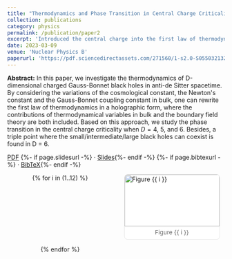 ```yaml
---
title: "Thermodynamics and Phase Transition in Central Charge Criticality of Charged Gauss-Bonnet AdS Black Holes"
collection: publications
category: physics
permalink: /publication/paper2
excerpt: 'Introduced the central charge into the first law of thermodynamics of Gauss-Bonnet AdS black holes using the duality relation of the central charge in AdS/CFT correspondence. Calculated the critical value of thermodynamical variables using Wolfram Mathematica; analyzed corresponding thermodynamic properties of black holes. Wrote a painting program to draw phase diagrams of black holes in different dimensions using Wolfram Mathematica; demonstrated the new thermodynamic phase transition behavior of black holes.'
date: 2023-03-09
venue: 'Nuclear Physics B'
paperurl: 'https://pdf.sciencedirectassets.com/271560/1-s2.0-S0550321323X00078/1-s2.0-S0550321323001633/main.pdf?X-Amz-Security-Token=IQoJb3JpZ2luX2VjED8aCXVzLWVhc3QtMSJIMEYCIQDJmvvZe5gX%2Ff%2F7hFhi7pc%2BRZia5NJ1CW4Bv0p3HXUVqgIhAOMvSPWQULV90hLxApAdA3%2BsUrmfDA250rhDSbhY%2FZhBKrwFCMj%2F%2F%2F%2F%2F%2F%2F%2F%2F%2FwEQBRoMMDU5MDAzNTQ2ODY1IgynJsr3o9CAK7L50d0qkAWna5ibhF6nK%2BSqceAew56fMQvBg7iY7HF9%2BAxn9H6itjrmckn11h7piQsiN%2FtBaw5sM7CLYhVEqQXv0x%2Blpy7lrDCF3EeHyBM3CYPSHzpmCrsyXaw0xl8zM8nikzumm3qdywfAQ2efR%2BZHfZWqTHX0az0Fy0SYV40ZfNYyj8nrsCf4Y%2FpvLHihuPaMUSDx%2FiNdeFZRdni4RtAai2Mlvoq2lWFVVjRvyOTkjBrr87UkDoooRYmgsMAtt9%2BIIbqCpwwx0DGCFAAKFTpDZS2f2iNb%2Fbt6sKV6wOa7AgxpEANz6LjwdzNiSmc62Fn5Ja4VrUUnRZh8Ljw%2F318krWgmvrQZMf6vb8gBGCHPVL1LelxRSuy%2FQwFFQOC3tadaM9fJZAiq%2BfgaPbKwHRh9MDBhNOPCIgT2qAThn6ZUbS8JCNVaODPcuJjms5S2mhYkZUtqYVCd2XWRBYzcHZFJKYNnbouU%2Fr4qh4%2FPwmFAFAhFhHku8zf6ggv3uNHs8aZm2neCedehcscdOB3cEvyQtOddtZpxkgLTL4JUQ5m2kZBz8UySO1wh2nA8kNNyjm4v2iTaaNn5pwe7Bc%2Bt8qPyrdyMnpwlQdPPO4YDZk6WXc0t7gKaZHHcT1ugcYi7ePrZDZIuTxiXqSOZwNKVgeyGKHg6RX3W2tewdi1MZULDvHdb6eoVidI0aZJT%2BtHvoiMPqhhSgZQvmkFk0sHwK5yAcxApWynZ2LdV%2FHBOhY5bd9J0Z8Di5iLAOp9uyEq1dlBpcPIEsBPttjcIubohSUY1qdQhpa%2F4c1LaCnnnAU5antz8fs4euHU5zg2Ot0uN73QTMXqgthJcgzNlZkdZDOsAuOzi7oZxgBm%2BzQ9B8X%2BK2ztfnjUOKzCJ9ObGBjqwAXGXwYkObz6hi4hXPv9llpLBi1g%2B9HZIAnu09eIyetx7chVztaPS%2BF4cGqREeh6ZT4tk5p8PgcqaMTVIiPaK9694zHnpqAgxEAOxPw7yHjOa97m43zxsJOuYQFXyYqWp1pRXEEitEykvXqorG8YvwpmTiFYsBRaFzRGzCp27fnaW%2BgLDtWuHMNTJYdsvkcBJmd981GNI5RaQNuyIMDsv0lfygIRwvOjRnKo6XJETDrSg&X-Amz-Algorithm=AWS4-HMAC-SHA256&X-Amz-Date=20250928T234852Z&X-Amz-SignedHeaders=host&X-Amz-Expires=300&X-Amz-Credential=ASIAQ3PHCVTYTDFUIAHJ%2F20250928%2Fus-east-1%2Fs3%2Faws4_request&X-Amz-Signature=5719d8c72fcb1bbd96478139734555e0e63aae63054efdfd326fbb97698be1bb&hash=9fd5572ae9ac7926dfbdb9da6c0cef29e5a9bda13742c392defb2221e073c9f3&host=68042c943591013ac2b2430a89b270f6af2c76d8dfd086a07176afe7c76c2c61&pii=S0550321323001633&tid=spdf-d3e69eff-9e4c-4ec0-9ecb-4b7bcfd3d721&sid=d227b41d1df1b348cb9a07308d1be97876a0gxrqa&type=client&tsoh=d3d3LnNjaWVuY2VkaXJlY3QuY29t&rh=d3d3LnNjaWVuY2VkaXJlY3QuY29t&ua=0f115d5953545d5c575c&rr=986722536ba7c5e7&cc=us'
---
```


**Abstract:** In this paper, we investigate the thermodynamics of D-dimensional charged Gauss-Bonnet black holes in anti-de Sitter spacetime. By considering the variations of the cosmological constant, the Newton's constant and the Gauss-Bonnet coupling constant in bulk, one can rewrite the first law of thermodynamics in a holographic form, where the contributions of thermodynamical variables in bulk and the boundary field theory are both included. Based on this approach, we study the phase transition in the central charge criticality when $D = 4$, 5, and 6. Besides, a triple point where the small/intermediate/large black holes can coexist is found in D = 6.

<p>
  <a href="{{ page.paperurl }}" target="_blank">PDF</a>
  {%- if page.slidesurl -%} · <a href="{{ page.slidesurl }}" target="_blank">Slides</a>{%- endif -%}
  {%- if page.bibtexurl -%} · <a href="{{ page.bibtexurl }}" target="_blank">BibTeX</a>{%- endif -%}
</p>

<!-- 画廊样式：响应式网格 + 卡片效果 -->
<style>
.thumb-grid{
  display: grid;
  grid-template-columns: repeat(auto-fit, minmax(160px, 1fr));
  gap: 14px;
  justify-items: center;
  align-items: start;
  margin: 8px 0 24px;
}
.thumb{
  width: 100%;
  max-width: 220px;
  border: 1px solid #e4e4e4;
  border-radius: 8px;
  overflow: hidden;
  background: #fff;
  box-shadow: 0 0 0 rgba(0,0,0,0);
  transition: box-shadow .2s ease, transform .2s ease;
  text-decoration: none;
}
.thumb:hover{ box-shadow: 0 6px 16px rgba(0,0,0,.08); transform: translateY(-2px); }
.thumb img{
  width: 100%;
  height: 120px;          /* 统一缩略图高度；若想不裁剪可把 cover 改为 contain */
  object-fit: cover;
  display: block;
}
.thumb-caption{
  font-size: 0.85rem;
  color: #666;
  text-align: center;
  padding: 6px 8px 8px;
}
</style>

<!-- 画廊（把 1..12 改为你的张数；文件名按 f1.jpg…fN.jpg） -->
<div class="thumb-grid">
  {% for i in (1..12) %}
  <a class="glightbox thumb" data-gallery="paper2"
     href="/images/publication/paper2/f{{ i }}.jpg"
     data-title="Figure {{ i }}">
    <img src="/images/publication/paper2/f{{ i }}.jpg" alt="Figure {{ i }}" loading="lazy">
    <div class="thumb-caption">Figure {{ i }}</div>
  </a>
  {% endfor %}
</div>